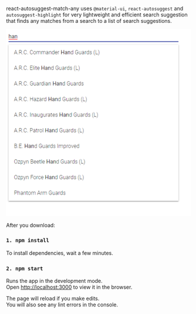 react-autosuggest-match-any uses `@material-ui`, `react-autosuggest` and `autosuggest-highlight` for very lightweight and efficient search suggestion that finds any matches from a search to a list of search suggestions.

![alt text](https://github.com/geiz/react-autosuggest-match-any/blob/master/example.png)


After you download:

### `1. npm install`

To install dependencies, wait a few minutes. 

### `2. npm start`

Runs the app in the development mode.<br>
Open [http://localhost:3000](http://localhost:3000) to view it in the browser.

The page will reload if you make edits.<br>
You will also see any lint errors in the console.

